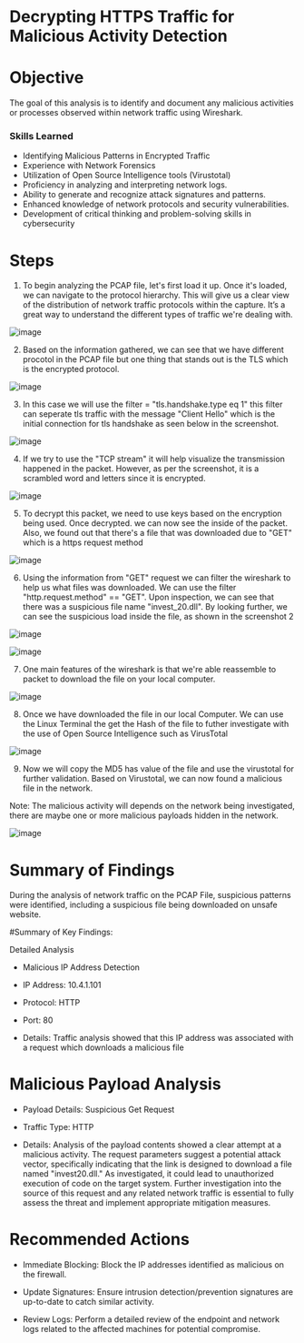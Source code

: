# Decrypting HTTPS Traffic for Malicious Activity Detection

# Objective
The goal of this analysis is to identify and document any malicious activities or processes observed within network traffic using Wireshark.

### Skills Learned

- Identifying Malicious Patterns in Encrypted Traffic
- Experience with Network Forensics
- Utilization of Open Source Intelligence tools (Virustotal)
- Proficiency in analyzing and interpreting network logs.
- Ability to generate and recognize attack signatures and patterns.
- Enhanced knowledge of network protocols and security vulnerabilities.
- Development of critical thinking and problem-solving skills in cybersecurity

# Steps

1) To begin analyzing the PCAP file, let's first load it up. Once it's loaded, we can navigate to the protocol hierarchy. This will give us a clear view of the distribution of network traffic protocols within the capture. It’s a great way to understand the different types of traffic we're dealing with.

![image](https://github.com/user-attachments/assets/4cee1982-a7d2-40ac-9940-a3fece675578)

2) Based on the information gathered, we can see that we have different procotol in the PCAP file but one thing that stands out is the TLS which is the encrypted protocol.

![image](https://github.com/user-attachments/assets/16688b2b-9d0b-40a7-9202-d4a70008d0ff)

3) In this case we will use the filter = "tls.handshake.type eq 1" this filter can seperate tls traffic with the message "Client Hello" which is the initial connection for tls handshake as seen below in the screenshot.

![image](https://github.com/user-attachments/assets/22e21202-9758-4b9c-bc5e-b83809a09db1)

4) If we try to use the "TCP stream" it will help visualize the transmission happened in the packet. However, as per the screenshot, it is a scrambled word and letters since it is encrypted. 

![image](https://github.com/user-attachments/assets/e7a7ac28-c151-4b3e-92aa-27d28f99f0a7)

5) To decrypt this packet, we need to use keys based on the encryption being used. Once decrypted. we can now see the inside of the packet. Also, we found out that there's a file that was downloaded due to "GET" which is a https request method

![image](https://github.com/user-attachments/assets/a1ce2814-2742-4fc9-a3ce-c131da8451c4)

6) Using the information from "GET" request we can filter the wireshark to help us what files was downloaded. We can use the filter "http.request.method" == "GET". Upon inspection, we can see that there was a suspicious file name "invest_20.dll". By looking further, we can see the suspicious load inside the file, as shown in the screenshot 2

![image](https://github.com/user-attachments/assets/824bcbd5-58d0-466e-8bd7-c4d54c94e12c)

![image](https://github.com/user-attachments/assets/7f2b2507-d54d-4721-889f-45474c470e7a)

7) One main features of the wireshark is that we're able reassemble to packet to download the file on your local computer.

![image](https://github.com/user-attachments/assets/d2f17617-9867-4604-b712-d8858216ea3c)


8) Once we have downloaded the file in our local Computer. We can use the Linux Terminal the get the Hash of the file to futher investigate with the use of Open Source Intelligence such as VirusTotal

![image](https://github.com/user-attachments/assets/23b5146f-4d70-449a-843a-6b08efe80055)

9) Now we will copy the MD5 has value of the file and use the virustotal for further validation. Based on Virustotal, we can now found a malicious file in the network.

Note: The malicious activity will depends on the network being investigated, there are maybe one or more malicious payloads hidden in the network.

![image](https://github.com/user-attachments/assets/3929ac4d-dfc8-4509-ad2d-88d1d61dfdbf)



# Summary of Findings
During the analysis of network traffic on the PCAP File, suspicious patterns were identified, including a suspicious file being downloaded on unsafe website.

#Summary of Key Findings:

Detailed Analysis
- Malicious IP Address Detection
  
- IP Address: 10.4.1.101

- Protocol: HTTP

- Port: 80

- Details: Traffic analysis showed that this IP address was associated with a request which downloads a malicious file

# Malicious Payload Analysis
- Payload Details: Suspicious Get Request

- Traffic Type: HTTP

- Details: Analysis of the payload contents showed a clear attempt at a malicious activity. The request parameters suggest a potential attack vector, specifically indicating that the link is designed to download a file named "invest20.dll." As investigated, it could lead to unauthorized execution of code on the target system. Further investigation into the source of this request and any related network traffic is essential to fully assess the threat and implement appropriate mitigation measures.

# Recommended Actions
- Immediate Blocking: Block the IP addresses identified as malicious on the firewall.
  
- Update Signatures: Ensure intrusion detection/prevention signatures are up-to-date to catch similar activity.

- Review Logs: Perform a detailed review of the endpoint and network logs related to the affected machines for potential compromise.

